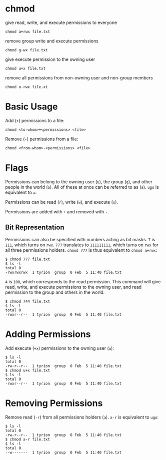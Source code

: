 # chmod

give read, write, and execute permissions to everyone

    chmod a+rwx file.txt

remove group write and execute permissions

    chmod g-wx file.txt

give execute permission to the owning user

    chmod u+x file.txt

remove all permissions from non-owning user and non-group members

    chmod o-rwx file.xt


# Basic Usage

Add (`+`) permissions to a file:

    chmod <to-whom>+<permissions> <file>

Remove (`-`) permissions from a file:

    chmod <from-whom>-<permissions> <file>


# Flags

Permissions can belong to the owning user (`u`), the group (`g`), and other
people in the world (`o`). All of these at once can be referred to as (`a`).
`ugo` is equivalent to `a`.

Permissions can be read (`r`), write (`w`), and execute (`x`).

Permissions are added with `+` and removed with `-`.

## Bit Representation

Permissions can also be specified with numbers acting as bit masks. `7` is
`111`, which turns on `rwx`. `777` translates to `111111111`, which turns on
`rwx` for all three permissions holders. `chmod 777` is thus equivalent to
`chmod a+rwx`:

    $ chmod 777 file.txt
    $ ls -l
    total 0
    -rwxrwxrwx  1 tyrion  group  0 Feb  5 11:40 file.txt

`4` is `100`, which corresponds to the read permission. This command will give
read, write, and execute permissions to the owning user, and read permission to
the group and others in the world:

    $ chmod 744 file.txt
    $ ls -l
    total 0
    -rwxr--r--  1 tyrion  group  0 Feb  5 11:40 file.txt


# Adding Permissions

Add execute (`+x`) permissions to the owning user (`u`):

    $ ls -l
    total 0
    -rw-r--r--  1 tyrion  group  0 Feb  5 11:40 file.txt
    $ chmod u+x file.txt
    $ ls -l
    total 0
    -rwxr--r--  1 tyrion  group  0 Feb  5 11:40 file.txt


# Removing Permissions

Remove read (`-r`) from all permissions holders (`a`). `a-r` is equivalent to
`ugo`:

    $ ls -l
    total 0
    -rw-r--r--  1 tyrion  group  0 Feb  5 11:40 file.txt
    $ chmod a-r file.txt
    $ ls -l
    total 0
    --w-------  1 tyrion  group  0 Feb  5 11:40 file.txt

